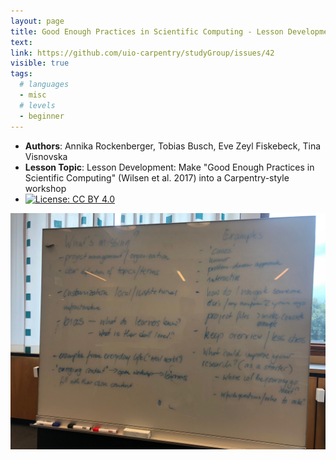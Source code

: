 ```yaml
---
layout: page
title: Good Enough Practices in Scientific Computing - Lesson Development
text: 
link: https://github.com/uio-carpentry/studyGroup/issues/42
visible: true
tags:
  # languages
  - misc
  # levels
  - beginner
---
```


<!-- change visible to true if you want it on the site -->
<!-- remove any tags listed above that are not relevant -->

 - **Authors**: Annika Rockenberger, Tobias Busch, Eve Zeyl Fiskebeck, Tina Visnovska
 - **Lesson Topic**: Lesson Development: Make "Good Enough Practices in Scientific Computing" (Wilsen et al. 2017) into a Carpentry-style workshop
 - [![License: CC BY 4.0](https://img.shields.io/badge/License-CC%20BY%204.0-lightgrey.svg)](https://creativecommons.org/licenses/by/4.0/)
 
 ![Notes taken during discussion](https://github.com/arockenberger/rdm-handson/blob/master/whiteboard_notes_rdm-handson-dev.JPG)
